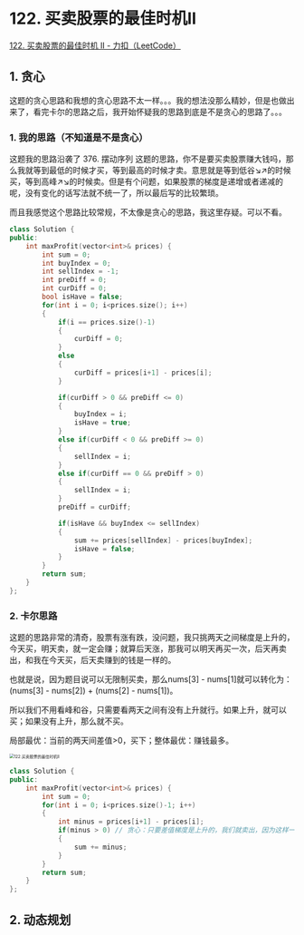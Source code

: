 # 122. 买卖股票的最佳时机Ⅱ

[122. 买卖股票的最佳时机 II - 力扣（LeetCode）](https://leetcode.cn/problems/best-time-to-buy-and-sell-stock-ii/)



## 1. 贪心

这题的贪心思路和我想的贪心思路不太一样。。。我的想法没那么精妙，但是也做出来了，看完卡尔的思路之后，我开始怀疑我的思路到底是不是贪心的思路了。。。



### 1. 我的思路（不知道是不是贪心）

这题我的思路沿袭了 376. 摆动序列 这题的思路，你不是要买卖股票赚大钱吗，那么我就等到最低的时候才买，等到最高的时候才卖。意思就是等到低谷↘↗的时候买，等到高峰↗↘的时候卖。但是有个问题，如果股票的梯度是递增或者递减的呢，没有变化的话写法就不统一了，所以最后写的比较繁琐。

而且我感觉这个思路比较常规，不太像是贪心的思路，我这里存疑。可以不看。

```c++
class Solution {
public:
    int maxProfit(vector<int>& prices) {
        int sum = 0;
        int buyIndex = 0;
        int sellIndex = -1;
        int preDiff = 0;
        int curDiff = 0;
        bool isHave = false;
        for(int i = 0; i<prices.size(); i++)
        {
            if(i == prices.size()-1)
            {
                curDiff = 0;
            }
            else
            {
                curDiff = prices[i+1] - prices[i];
            }

            if(curDiff > 0 && preDiff <= 0)
            {
                buyIndex = i;
                isHave = true;
            }
            else if(curDiff < 0 && preDiff >= 0)
            {
                sellIndex = i;
            }
            else if(curDiff == 0 && preDiff > 0)
            {
                sellIndex = i;
            }
            preDiff = curDiff;

            if(isHave && buyIndex <= sellIndex)
            {
                sum += prices[sellIndex] - prices[buyIndex];
                isHave = false;
            }
        }
        return sum;
    }
};
```





### 2. 卡尔思路

这题的思路非常的清奇，股票有涨有跌，没问题，我只挑两天之间梯度是上升的，今天买，明天卖，就一定会赚；就算后天涨，那我可以明天再买一次，后天再卖出，和我在今天买，后天卖赚到的钱是一样的。

也就是说，因为题目说可以无限制买卖，那么nums[3] - nums[1]就可以转化为：(nums[3] - nums[2]) + (nums[2] - nums[1])。

所以我们不用看峰和谷，只需要看两天之间有没有上升就行。如果上升，就可以买；如果没有上升，那么就不买。

局部最优：当前的两天间差值>0，买下；整体最优：赚钱最多。

<img src="https://img-blog.csdnimg.cn/2020112917480858.png" alt="122.买卖股票的最佳时机II" style="zoom:50%;" />

```c++
class Solution {
public:
    int maxProfit(vector<int>& prices) {
        int sum = 0;
        for(int i = 0; i<prices.size()-1; i++)
        {
            int minus = prices[i+1] - prices[i];
            if(minus > 0) // 贪心：只要差值梯度是上升的，我们就卖出，因为这样一定赚
            {
                sum += minus;
            }
        }
        return sum;
    }
};
```





## 2. 动态规划

